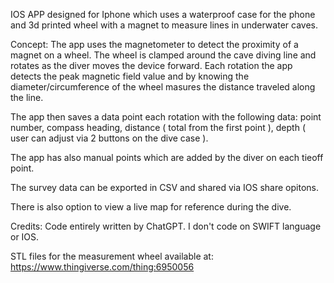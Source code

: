 IOS APP designed for Iphone which uses a waterproof case for the phone and 3d printed wheel with a magnet to measure lines in underwater caves.

Concept:
The app uses the magnetometer to detect the proximity of a magnet on a wheel.
The wheel is clamped around the cave diving line and rotates as the diver moves the device forward.
Each rotation the app detects the peak magnetic field value and by knowing the diameter/circumference of the wheel masures the distance traveled along the line.

The app then saves a data point each rotation with the following data: point number, compass heading, distance ( total from the first point ), depth ( user can adjust via 2 buttons on the dive case ).

The app has also manual points which are added by the diver on each tieoff point.

The survey data can be exported in CSV and shared via IOS share opitons.

There is also option to view a live map for reference during the dive.

Credits: Code entirely written by ChatGPT. I don't code on SWIFT language or IOS.


STL files for the measurement wheel available at:
https://www.thingiverse.com/thing:6950056
